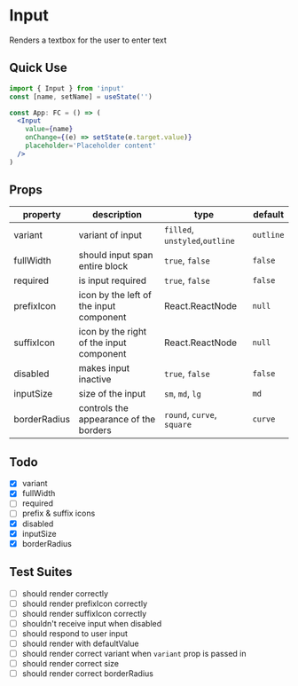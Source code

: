 # Input

Renders a textbox for the user to enter text

## Quick Use

```jsx
import { Input } from 'input'
const [name, setName] = useState('')

const App: FC = () => (
  <Input
    value={name}
    onChange={(e) => setState(e.target.value)}
    placeholder='Placeholder content'
  />
)
```

## Props

| property     | description                              | type                           | default   |
| ------------ | ---------------------------------------- | ------------------------------ | --------- |
| variant      | variant of input                         | `filled`, `unstyled`,`outline` | `outline` |
| fullWidth    | should input span entire block           | `true`, `false`                | `false`   |
| required     | is input required                        | `true`, `false`                | `false`   |
| prefixIcon   | icon by the left of the input component  | React.ReactNode                | `null`    |
| suffixIcon   | icon by the right of the input component | React.ReactNode                | `null`    |
| disabled     | makes input inactive                     | `true`, `false`                | `false`   |
| inputSize    | size of the input                        | `sm`, `md`, `lg`               | `md`      |
| borderRadius | controls the appearance of the borders   | `round`, `curve`, `square`     | `curve`   |

## Todo

- [x] variant
- [x] fullWidth
- [ ] required
- [ ] prefix & suffix icons
- [x] disabled
- [x] inputSize
- [x] borderRadius

## Test Suites

- [ ] should render correctly
- [ ] should render prefixIcon correctly
- [ ] should render suffixIcon correctly
- [ ] shouldn't receive input when disabled
- [ ] should respond to user input
- [ ] should render with defaultValue
- [ ] should render correct variant when `variant` prop is passed in
- [ ] should render correct size
- [ ] should render correct borderRadius
